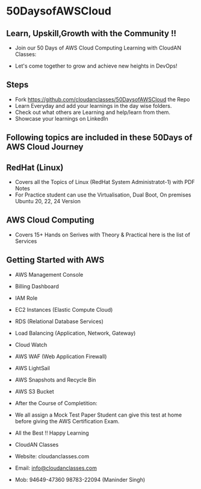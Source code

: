 # 50DaysofAWSCloud

## Learn, Upskill,Growth with the Community !!

- Join our 50 Days of AWS Cloud Computing Learning with CloudAN Classes:

- Let's come together to grow and achieve new heights in DevOps!

## Steps

- Fork https://github.com/cloudanclasses/50DaysofAWSCloud the Repo
- Learn Everyday and add your learnings in the day wise folders.
- Check out what others are Learning and help/learn from them.
- Showcase your learnings on LinkedIn

## Following topics are included in these 50Days of AWS Cloud Journey

## RedHat (Linux) 
- Covers all the Topics of Linux (RedHat System Administratot-1) with PDF Notes
- For Practice student can use the Virtualisation, Dual Boot, On premises Ubuntu 20, 22, 24 Version

## AWS Cloud Computing
- Covers 15+ Hands on Serives with Theory & Practical here is the list of Services

## Getting Started with AWS 

- AWS Management Console
- Billing Dashboard
- IAM Role
- EC2 Instances (Elastic Compute Cloud)
- RDS (Relational Database Services)
- Load Balancing (Application, Network, Gateway)
- Cloud Watch
- AWS WAF (Web Application Firewall)
- AWS LightSail
- AWS Snapshots and Recycle Bin
- AWS S3 Bucket

- After the Course of Completition:
- We all assign a Mock Test Paper Student can give this test at home before giving the AWS Certification Exam.


- All the Best !! Happy Learning
- CloudAN Classes
- Website: cloudanclasses.com
- Email: info@cloudanclasses.com
- Mob: 94649-47360  98783-22094 (Maninder Singh)

